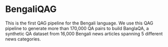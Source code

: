 # BengaliQAG
This is the first QAG pipeline for the Bengali language.  We use this QAG pipeline to generate more than 170,000 QA pairs to build BanglaQA, a synthetic QA dataset from 16,000 Bengali news articles spanning 5 different news categories.

